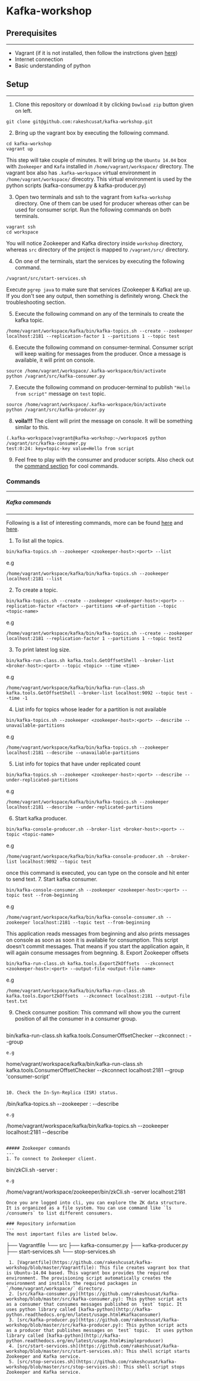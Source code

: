 # Kafka-workshop

## Prerequisites
---
 - Vagrant (if it is not installed, then follow the instrctions given [here](https://github.com/rakeshcusat/kafka-workshop/wiki/Vagrant-installation-steps))
 - Internet connection
 - Basic understanding of python
 
## Setup
---
1. Clone this repository or download it by clicking `Dowload zip` button given on left.
  
  ```
  git clone git@github.com:rakeshcusat/kafka-workshop.git
  ```
2. Bring up the vagrant box by executing the following command.
  
  ```
  cd kafka-workshop
  vagrant up
  ```
  This step will take couple of minutes. It will bring up the `Ubuntu 14.04` box with `Zookeeper` and `Kafa` installed in `/home/vagrant/workspace/` directory. The vagrant box also has `.kafka-workspace` virtual environment in `/home/vagrant/workspace/` direcotry. This virtual environment is used by the python scripts (kafka-consumer.py & kafka-producer.py)
  
3. Open two terminals and ssh to the vagrant from `kafka-workshop` directory. One of them can be used for producer whereas other can be used for consumer script. Run the following commands on both terminals.
  
  ```
  vagrant ssh
  cd workspace
  ```
  You will notice Zookeeper and Kafka directory inside `workshop` directory, whereas `src` directory of the project is mapped to `/vagrant/src/` directory.
  
4. On one of the terminals, start the services by executing the following command.
  
  ```
  /vagrant/src/start-services.sh
  ```
  Execute `pgrep java` to make sure that services (Zookeeper & Kafka) are up. If you don't see any output, then something is definitely wrong. Check the troubleshooting section.
  
5. Execute the following command on any of the terminals to create the kafka topic.

  ```
  /home/vagrant/workspace/kafka/bin/kafka-topics.sh --create --zookeeper localhost:2181 --replication-factor 1 --partitions 1 --topic test
  ```
  
6. Execute the following command on consumer-terminal. Consumer script will keep waiting for messages from the producer. Once a message is available, it will print on console.
  
  ```
  source /home/vagrant/workspace/.kafka-workspace/bin/activate
  python /vagrant/src/kafka-consumer.py
  ```
  
7. Execute the following command on producer-terminal to publish `"Hello from script"` message on `test` topic.
  
  ```
  source /home/vagrant/workspace/.kafka-workspace/bin/activate
  python /vagrant/src/kafka-producer.py
  ```
  
8. **__voila!!!__** The client will print the message on console. It will be something similar to this.
  
  ```
  (.kafka-workspace)vagrant@kafka-workshop:~/workspace$ python /vagrant/src/kafka-consumer.py
  test:0:24: key=topic-key value=Hello from script
  ```
  
9. Feel free to play with the consumer and producer scripts. Also check out the [command section](#commands) for cool commands.

### Commands
---
##### Kafka commands
---
Following is a list of interesting commands, more can be found [here](https://cwiki.apache.org/confluence/display/KAFKA/Replication+tools) and [here](https://cwiki.apache.org/confluence/display/KAFKA/System+Tools#SystemTools-GetOffsetShell).

1. To list all the topics.
  
  ```
  bin/kafka-topics.sh --zookeeper <zookeeper-host>:<port> --list
  ```
  e.g
  
  ```
  /home/vagrant/workspace/kafka/bin/kafka-topics.sh --zookeeper localhost:2181 --list
  ```
2. To create a topic.
  
  ```
  bin/kafka-topics.sh --create --zookeeper <zookeeper-host>:<port> --replication-factor <factor> --partitions <#-of-partition --topic <topic-name>
  ```
  e.g
  
  ```
  /home/vagrant/workspace/kafka/bin/kafka-topics.sh --create --zookeeper localhost:2181 --replication-factor 1 --partitions 1 --topic test2
  ```
3. To print latest log size.
  
  ```
  bin/kafka-run-class.sh kafka.tools.GetOffsetShell --broker-list <broker-host>:<port> --topic <topic> --time <time>
  ```
  e.g
  
  ```
  /home/vagrant/workspace/kafka/bin/kafka-run-class.sh kafka.tools.GetOffsetShell --broker-list localhost:9092 --topic test --time -1
  ```
4. List info for topics whose leader for a partition is not available
  
  ```
  bin/kafka-topics.sh --zookeeper <zookeeper-host>:<port> --describe --unavailable-partitions
  ```
  e.g
  
  ```
  /home/vagrant/workspace/kafka/bin/kafka-topics.sh --zookeeper localhost:2181 --describe --unavailable-partitions
  ```
5. List info for topics that have under replicated count
  
  ```
  bin/kafka-topics.sh --zookeeper <zookeeper-host>:<port> --describe --under-replicated-partitions
  ```
  e.g
  
  ```
  /home/vagrant/workspace/kafka/bin/kafka-topics.sh --zookeeper localhost:2181 --describe --under-replicated-partitions
  ```
6. Start kafka producer.
  ```
  bin/kafka-console-producer.sh --broker-list <broker-host>:<port> --topic <topic-name>
  ```
  e.g
  
  ```
  /home/vagrant/workspace/kafka/bin/kafka-console-producer.sh --broker-list localhost:9092 --topic test 
  ```
  once this command is executed, you can type on the console and hit enter to send text.
7. Start kafka consumer.
  
  ```
  bin/kafka-console-consumer.sh --zookeeper <zookeeper-host>:<port> --topic test --from-beginning
  ```
  e.g
  
  ```
  /home/vagrant/workspace/kafka/bin/kafka-console-consumer.sh --zookeeper localhost:2181 --topic test --from-beginning
  ```
  This application reads messages from beginning and also prints messages on console as soon as soon it is available for consumption. This script doesn't commit messages. That means if you start the application again, it will again consume messages from begnning.
8. Export Zookeeper offsets
  
  ```
  bin/kafka-run-class.sh kafka.tools.ExportZkOffsets  --zkconnect  <zookeeper-host>:<port> --output-file <output-file-name>
  ```
  e.g
  
  ```
  /home/vagrant/workspace/kafka/bin/kafka-run-class.sh kafka.tools.ExportZkOffsets  --zkconnect localhost:2181 --output-file test.txt
  ```

9. Check consumer position: This command will show you the current position of all the consumer in a consumer group.
 
   ```
  bin/kafka-run-class.sh kafka.tools.ConsumerOffsetChecker --zkconnect <zookeeper-host>:<port> --group <consumer-group>
   ```
   e.g
   
   ```
   home/vagrant/workspace/kafka/bin/kafka-run-class.sh kafka.tools.ConsumerOffsetChecker --zkconnect localhost:2181 --group 'consumer-script'
   ```
 
10. Check the In-Syn-Replica (ISR) status.
  
  ```
  /bin/kafka-topics.sh --zookeeper <zookeeper-host>:<port> --describe
  ```
  e.g
  
  ```
  /home/vagrant/workspace/kafka/bin/kafka-topics.sh --zookeeper localhost:2181 --describe
  ```

##### Zookeeper commands
---
1. To connect to Zookeeper client.
  
  ```
  bin/zkCli.sh -server <zookeeper-host>:<port>
  ```
  e.g
  
  ```
  /home/vagrant/workspace/zookeeper/bin/zkCli.sh -server localhost:2181
  ```
  Once you are logged into cli, you can explore the ZK data structure. It is organized as a file system. You can use command like `ls /consumers` to list different consumers.
    
### Repository information
---
The most important files are listed below.
```
├── Vagrantfile
└── src
    ├── kafka-consumer.py
    ├── kafka-producer.py
    ├── start-services.sh
    └── stop-services.sh
```
 1. [Vagrantfile](https://github.com/rakeshcusat/kafka-workshop/blob/master/Vagrantfile): This file creates vagrant box that is Ubuntu-14.04 based. This vagrant box provides the required environment. The provisioning script automatically creates the environment and installs the required packages in `/home/vagrant/workspace/` directory.
 2. [src/kafka-consumer.py](https://github.com/rakeshcusat/kafka-workshop/blob/master/src/kafka-consumer.py): This python script acts as a consumer that consumes messages published on `test` topic. It uses python library called [kafka-python](http://kafka-python.readthedocs.org/en/latest/usage.html#kafkaconsumer)
 3. [src/kafka-producer.py](https://github.com/rakeshcusat/kafka-workshop/blob/master/src/kafka-producer.py): This python script acts as a producer that publishes messages on `test` topic.  It uses python library called [kafka-python](http://kafka-python.readthedocs.org/en/latest/usage.html#simpleproducer)
 4. [src/start-services.sh](https://github.com/rakeshcusat/kafka-workshop/blob/master/src/start-services.sh): This shell script starts Zookeeper and Kafka service.
 5. [src/stop-services.sh](https://github.com/rakeshcusat/kafka-workshop/blob/master/src/stop-services.sh): This shell script stops Zookeeper and Kafka service.
